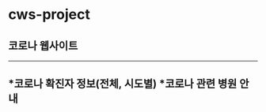 # cws-project
## 코로나 웹사이트
-----------------------------------------------------------------
*코로나 확진자 정보(전체, 시도별)
*코로나 관련 병원 안내
-----------------------------------------------------------------




